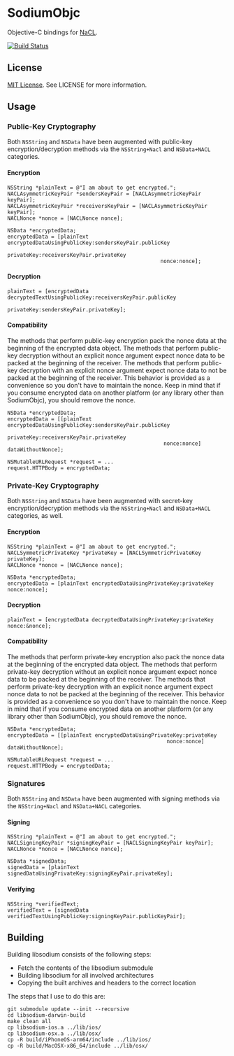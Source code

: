 # SodiumObjc

Objective-C bindings for [NaCL](http://nacl.cr.yp.to).

[![Build Status](https://travis-ci.org/Tabbedout/SodiumObjc.svg)](https://travis-ci.org/Tabbedout/SodiumObjc)

## License

[MIT License](https://tldrlegal.com/license/mit-license). See LICENSE for more information.

## Usage

### Public-Key Cryptography

Both `NSString` and `NSData` have been augmented with public-key encryption/decryption
methods via the `NSString+Nacl` and `NSData+NACL` categories.

#### Encryption

    NSString *plainText = @"I am about to get encrypted.";
    NACLAsymmetricKeyPair *sendersKeyPair = [NACLAsymmetricKeyPair keyPair];
    NACLAsymmetricKeyPair *receiversKeyPair = [NACLAsymmetricKeyPair keyPair];
    NACLNonce *nonce = [NACLNonce nonce];

    NSData *encryptedData;
    encryptedData = [plainText encryptedDataUsingPublicKey:sendersKeyPair.publicKey
                                                privateKey:receiversKeyPair.privateKey
                                                     nonce:nonce];


#### Decryption

    plainText = [encryptedData decryptedTextUsingPublicKey:receiversKeyPair.publicKey
                                                privateKey:sendersKeyPair.privateKey];

#### Compatibility

The methods that perform public-key encryption pack the nonce data at the beginning of the
encrypted data object. The methods that perform public-key decryption without an
explicit nonce argument expect nonce data to be packed at the beginning of the receiver.
The methods that perform public-key decryption with an explicit nonce argument expect
nonce data to not be packed at the beginning of the receiver. This behavior is provided as a
convenience so you don't have to maintain the nonce. Keep in mind that if you consume
encrypted data on another platform (or any library other than SodiumObjc), you should
remove the nonce.

    NSData *encryptedData;
    encryptedData = [[plainText encryptedDataUsingPublicKey:sendersKeyPair.publicKey
                                                 privateKey:receiversKeyPair.privateKey
                                                      nonce:nonce] dataWithoutNonce];

    NSMutableURLRequest *request = ...
    request.HTTPBody = encryptedData;

### Private-Key Cryptography

Both `NSString` and `NSData` have been augmented with secret-key encryption/decryption
methods via the `NSString+Nacl` and `NSData+NACL` categories, as well.

#### Encryption

    NSString *plainText = @"I am about to get encrypted.";
    NACLSymmetricPrivateKey *privateKey = [NACLSymmetricPrivateKey privateKey];
    NACLNonce *nonce = [NACLNonce nonce];

    NSData *encryptedData;
    encryptedData = [plainText encryptedDataUsingPrivateKey:privateKey nonce:nonce];

#### Decryption

    plainText = [encryptedData decryptedDataUsingPrivateKey:privateKey nonce:&nonce];

#### Compatibility

The methods that perform private-key encryption also pack the nonce data at the beginning of
the encrypted data object. The methods that perform private-key decryption without an
explicit nonce argument expect nonce data to be packed at the beginning of the receiver.
The methods that perform private-key decryption with an explicit nonce argument expect
nonce data to not be packed at the beginning of the receiver. This behavior is provided as a
convenience so you don't have to maintain the nonce. Keep in mind that if you consume
encrypted data on another platform (or any library other than SodiumObjc), you should
remove the nonce.

    NSData *encryptedData;
    encryptedData = [[plainText encryptedDataUsingPrivateKey:privateKey
                                                       nonce:nonce] dataWithoutNonce];

    NSMutableURLRequest *request = ...
    request.HTTPBody = encryptedData;

### Signatures

Both `NSString` and `NSData` have been augmented with signing methods via the
`NSString+Nacl` and `NSData+NACL` categories.

#### Signing

    NSString *plainText = @"I am about to get encrypted.";
    NACLSigningKeyPair *signingKeyPair = [NACLSigningKeyPair keyPair];
    NACLNonce *nonce = [NACLNonce nonce];

    NSData *signedData;
    signedData = [plainText signedDataUsingPrivateKey:signingKeyPair.privateKey];

#### Verifying

    NSString *verifiedText;
    verifiedText = [signedData verifiedTextUsingPublicKey:signingKeyPair.publicKeyPair];

## Building

Building libsodium consists of the following steps:

* Fetch the contents of the libsodium submodule
* Building libsodium for all involved architectures
* Copying the built archives and headers to the correct location

The steps that I use to do this are:

    git submodule update --init --recursive
    cd libsodium-darwin-build
    make clean all
    cp libsodium-ios.a ../lib/ios/
    cp libsodium-osx.a ../lib/osx/
    cp -R build/iPhoneOS-arm64/include ../lib/ios/
    cp -R build/MacOSX-x86_64/include ../lib/osx/
